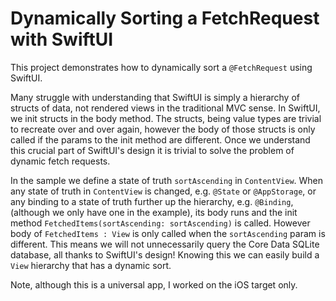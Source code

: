 # Dynamically Sorting a FetchRequest with SwiftUI

This project demonstrates how to dynamically sort a `@FetchRequest` using SwiftUI.

Many struggle with understanding that SwiftUI is simply a hierarchy of structs of data, not rendered views in the traditional MVC sense. In SwiftUI, we init structs in the body method. The structs, being value types are trivial to recreate over and over again, however the body of those structs is only called if the params to the init method are different. Once we understand this crucial part of SwiftUI's design it is trivial to solve the problem of dynamic fetch requests.

In the sample we define a state of truth `sortAscending` in `ContentView`. When any state of truth in `ContentView` is changed, e.g. `@State` or `@AppStorage`, or any binding to a state of truth further up the hierarchy, e.g. `@Binding`, (although we only have one in the example), its body runs and the init method `FetchedItems(sortAscending: sortAscending)` is called. However body of `FetchedItems : View` is only called when the `sortAscending` param is different. This means we will not unnecessarily query the Core Data SQLite database, all thanks to SwiftUI's design! Knowing this we can easily build a `View` hierarchy that has a dynamic sort.

Note, although this is a universal app, I worked on the iOS target only.

